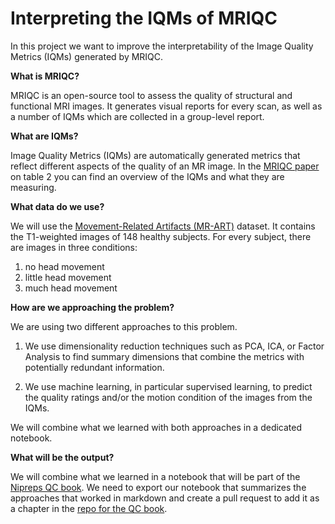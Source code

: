 # Interpreting the IQMs of MRIQC

In this project we want to improve the interpretability of the Image Quality Metrics (IQMs) generated by MRIQC.

**What is MRIQC?**

MRIQC is an open-source tool to assess the quality of structural and functional MRI images. It generates visual reports for every scan, as well as a number of IQMs which are collected in a group-level report.

**What are IQMs?**

Image Quality Metrics (IQMs) are automatically generated metrics that reflect different aspects of the quality of an MR image. In the [MRIQC paper](https://journals.plos.org/plosone/article?id=10.1371/journal.pone.0184661#pone-0184661-t002) on table 2 you can find an overview of the IQMs and what they are measuring.

**What data do we use?**

We will use the [Movement-Related Artifacts (MR-ART)](https://www.nature.com/articles/s41597-022-01694-8) dataset. It contains the T1-weighted images of 148 healthy subjects. For every subject, there are images in three conditions:

1. no head movement
2. little head movement
3. much head movement

**How are we approaching the problem?**

We are using two different approaches to this problem.

1. We use dimensionality reduction techniques such as PCA, ICA, or Factor Analysis to find summary dimensions that combine the metrics with potentially redundant information.

2. We use machine learning, in particular supervised learning, to predict the quality ratings and/or the motion condition of the images from the IQMs.

We will combine what we learned with both approaches in a dedicated notebook.

**What will be the output?**

We will combine what we learned in a notebook that will be part of the [Nipreps QC book](https://www.nipreps.org/qc-book/welcome.html). We need to export our notebook that summarizes the approaches that worked in markdown and create a pull request to add it as a chapter in the [repo for the QC book](https://github.com/nipreps/qc-book).
